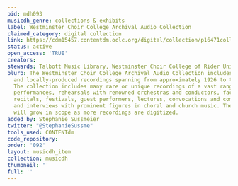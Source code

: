 ```yaml
---
pid: mdh093
musicdh_genre: collections & exhibits
label: Westminster Choir College Archival Audio Collection
claimed_category: digital collection
link: https://cdm15457.contentdm.oclc.org/digital/collection/p16471coll5/search
status: active
open_access: 'TRUE'
creators: 
stewards: Talbott Music Library, Westminster Choir College of Rider University
blurb: The Westminster Choir College Archival Audio Collection includes commercial
  and locally-produced recordings spanning from approximately 1926 to the early 1980s.
  The collection includes many rare or unique recordings of a vast range of choral
  performances, rehearsals with renowned orchestras and conductors, faculty and student
  recitals, festivals, guest performers, lectures, convocations and commencements,
  and interviews with prominent figures in choral and church music. The collection
  will grow in scope as more recordings are digitized.
added_by: Stephanie Sussmeier
twitter: "@StephanieSussme"
tools_used: CONTENTdm
code_repository: 
order: '092'
layout: musicdh_item
collection: musicdh
thumbnail: ''
full: ''
---
```

